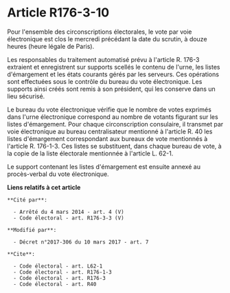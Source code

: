 # Article R176-3-10

Pour l'ensemble des circonscriptions électorales, le vote par voie électronique est clos le mercredi précédant la date du
scrutin, à douze heures (heure légale de Paris). 

Les responsables du traitement automatisé prévu à l'article R. 176-3 extraient et enregistrent sur supports scellés le
contenu de l'urne, les listes d'émargement et les états courants gérés par les serveurs. Ces opérations sont effectuées sous
le contrôle du bureau du vote électronique. Les supports ainsi créés sont remis à son président, qui les conserve dans un
lieu sécurisé. 

Le bureau du vote électronique vérifie que le nombre de votes exprimés dans l'urne électronique correspond au nombre de
votants figurant sur les listes d'émargement. Pour chaque circonscription consulaire, il transmet par voie électronique au
bureau centralisateur mentionné à l'article R. 40 les listes d'émargement correspondant aux bureaux de vote mentionnés à
l'article R. 176-1-3. Ces listes se substituent, dans chaque bureau de vote, à la copie de la liste électorale mentionnée à
l'article L. 62-1. 

Le support contenant les listes d'émargement est ensuite annexé au procès-verbal du vote électronique.

**Liens relatifs à cet article**

	**Cité par**:

	  - Arrêté du 4 mars 2014 - art. 4 (V)
	  - Code électoral - art. R176-3-3 (V)

	**Modifié par**:

	  - Décret n°2017-306 du 10 mars 2017 - art. 7

	**Cite**:

	  - Code électoral - art. L62-1
	  - Code électoral - art. R176-1-3
	  - Code électoral - art. R176-3
	  - Code électoral - art. R40
